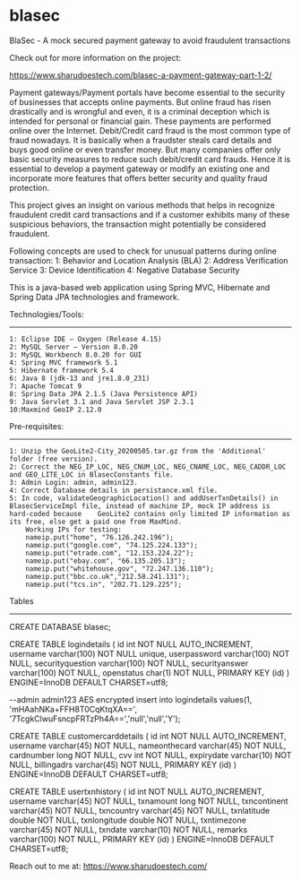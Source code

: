 # blasec
BlaSec - A mock secured payment gateway to avoid fraudulent transactions

Check out for more information on the project:

https://www.sharudoestech.com/blasec-a-payment-gateway-part-1-2/


Payment gateways/Payment portals have become essential to the security of businesses that accepts online payments. But online fraud has risen drastically and is wrongful and even, it is a criminal deception which is intended for personal or financial gain. These payments are performed online over the Internet. Debit/Credit card fraud is the most common type of fraud nowadays. It is basically when a fraudster steals card details and buys good online or even transfer money. But many companies offer only basic security measures to reduce such debit/credit card frauds. Hence it is essential to develop a payment gateway or modify an existing one and incorporate more features that offers better security and quality fraud protection.

This project gives an insight on various methods that helps in recognize fraudulent credit card transactions and if a customer exhibits many of these suspicious behaviors, the transaction might potentially be considered fraudulent.

Following concepts are used to check for unusual patterns during online transaction:
	1: Behavior and Location Analysis (BLA)
	2: Address Verification Service
	3: Device Identification
	4: Negative Database Security
	
This is a java-based web application using Spring MVC, Hibernate and Spring Data JPA technologies and framework.
	

Technologies/Tools:
*******************
	1: Eclipse IDE — Oxygen (Release 4.15)
	2: MySQL Server — Version 8.0.20
	3: MySQL Workbench 8.0.20 for GUI
	4: Spring MVC framework 5.1
	5: Hibernate framework 5.4
	6: Java 8 (jdk-13 and jre1.8.0_231)
	7: Apache Tomcat 9
	8: Spring Data JPA 2.1.5 (Java Persistence API)
	9: Java Servlet 3.1 and Java Servlet JSP 2.3.1
	10:Maxmind GeoIP 2.12.0
	
	
Pre-requisites:
***************
	1: Unzip the GeoLite2-City_20200505.tar.gz from the 'Additional' folder (free version).
	2: Correct the NEG_IP_LOC, NEG_CNUM_LOC, NEG_CNAME_LOC, NEG_CADDR_LOC and GEO_LITE_LOC in BlasecConstants file.
	3: Admin Login: admin, admin123.
	4: Correct Database details in persistance.xml file.
	5: In code, validateGeographicLocation() and addUserTxnDetails() in BlasecServiceImpl file, instead of machine IP, mock IP address is hard-coded because 	GeoLite2 contains only limited IP information as its free, else get a paid one from MaxMind.
		Working IPs for testing:
		nameip.put("home", "76.126.242.196");
		nameip.put("google.com", "74.125.224.133");
		nameip.put("etrade.com", "12.153.224.22");
		nameip.put("ebay.com", "66.135.205.13");
		nameip.put("whitehouse.gov", "72.247.136.110");
		nameip.put("bbc.co.uk","212.58.241.131");
		nameip.put("tcs.in", "202.71.129.225");
		
Tables
*******
CREATE DATABASE blasec;

CREATE TABLE logindetails (
  id int NOT NULL AUTO_INCREMENT,
  username varchar(100) NOT NULL unique,
  userpassword varchar(100) NOT NULL,
  securityquestion varchar(100) NOT NULL,
  securityanswer varchar(100) NOT NULL,
  openstatus char(1) NOT NULL,
  PRIMARY KEY (id)
) ENGINE=InnoDB DEFAULT CHARSET=utf8;

--admin admin123 AES encrypted
insert into logindetails values(1, 'mHAahNKa+FFH8T0CqKtqXA==', '7TcgkClwuFsncpFRTzPh4A==','null','null','Y'); 

CREATE TABLE customercarddetails (
  id int NOT NULL AUTO_INCREMENT,
  username varchar(45) NOT NULL,
  nameonthecard varchar(45) NOT NULL,
  cardnumber long NOT NULL,
  cvv int NOT NULL,
  expirydate varchar(10) NOT NULL,
  billingadrs varchar(45) NOT NULL,
  PRIMARY KEY (id)
) ENGINE=InnoDB DEFAULT CHARSET=utf8;

CREATE TABLE usertxnhistory (
  id int NOT NULL AUTO_INCREMENT,
  username varchar(45) NOT NULL,
  txnamount long NOT NULL,
  txncontinent varchar(45) NOT NULL,
  txncountry varchar(45) NOT NULL,
  txnlatitude double NOT NULL,
  txnlongitude double NOT NULL,
  txntimezone varchar(45) NOT NULL,
  txndate varchar(10) NOT NULL,
  remarks varchar(100) NOT NULL,
  PRIMARY KEY (id)
) ENGINE=InnoDB DEFAULT CHARSET=utf8;
	
Reach out to me at: https://www.sharudoestech.com/
	
